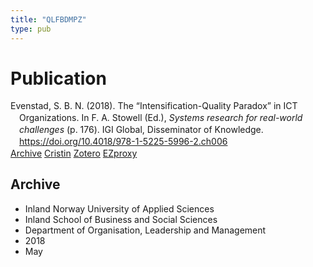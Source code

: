 ```yaml
---
title: "QLFBDMPZ"
type: pub
---
```

<h1>Publication</h1>
<article id="csl-bib-container-QLFBDMPZ" class="csl-bib-container">
  <div class="csl-bib-body" style="line-height: 1.35; padding-left: 1em; text-indent:-1em;">
  <div class="csl-entry">Evenstad, S. B. N. (2018). The &#x201C;Intensification-Quality Paradox&#x201D; in ICT Organizations. In F. A. Stowell (Ed.), <i>Systems research for real-world challenges</i> (p. 176). IGI Global, Disseminator of Knowledge. <a href="https://doi.org/10.4018/978-1-5225-5996-2.ch006">https://doi.org/10.4018/978-1-5225-5996-2.ch006</a></div>
</div>
  <div class="csl-bib-buttons">
    <a href="#taxonomy-article-QLFBDMPZ" class="csl-bib-button">Archive</a>
    <a href alt="Cristin URL" class="csl-bib-button">Cristin</a>
    <a href alt="Zotero URL" class="csl-bib-button">Zotero</a>
    <a href="http://ezproxy.inn.no/login?url=https://doi.org/10.4018/978-1-5225-5996-2.ch006" class="csl-bib-button">EZproxy</a>
  </div>
  <div id="csl-bib-meta-container-QLFBDMPZ"></div>
</article>
<div id="csl-bib-meta-QLFBDMPZ" class="csl-bib-meta">
  <article id="taxonomy-article-QLFBDMPZ" class="taxonomy-article">
    <h1>Archive</h1>
    <ul>
      <li>Inland Norway University of Applied Sciences</li>
      <li>Inland School of Business and Social Sciences</li>
      <li>Department of Organisation, Leadership and Management</li>
      <li>2018</li>
      <li>May</li>
    </ul>
  </article>
</div>
